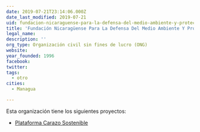 ```yaml
---
date: 2019-07-21T23:14:06.000Z
date_last_modified: 2019-07-21
uid: fundacion-nicaraguense-para-la-defensa-del-medio-ambiente-y-proteccion-de-los-recursos-naturales-fundenatura
title: 'Fundación Nicaragüense Para La Defensa Del Medio Ambiente Y Protección De Los Recursos Naturales (Fundenatura)'
legal_name: 
description: ''
org_type: Organización civil sin fines de lucro (ONG)
website: 
year_founded: 1996
facebook: 
twitter: 
tags:
  - otro
cities: 
  - Managua

---
```


Esta organización tiene los siguientes proyectos:

- [Plataforma Carazo Sostenible](/proyectos/plataforma-carazo-sostenible)
